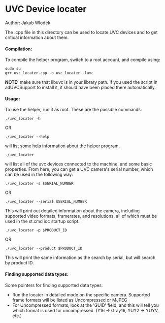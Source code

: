 # UVC Device locater

Author: Jakub Wlodek

The .cpp file in this directory can be used to locate UVC devices and to get
critical information about them.

#### Compilation:

To compile the helper program, switch to a root account, and compile using:

```
sudo su
g++ uvc_locater.cpp -o uvc_locater -luvc
```

**NOTE:** make sure that libuvc is in your library path. if you used the script in
adUVCSupport to install it, it should have been placed there automatically.


#### Usage:

To use the helper, run it as root. These are the possible commands:

```
./uvc_locater -h 
```
OR
```
./uvc_locater --help
```
will list some help information about the helper program.

```
./uvc_locater
```

will list all of the uvc devices connected to the machine, and some basic properties.
From here, you can get a UVC camera's serial number, which can be used in the following way:
```
./uvc_locater -s $SERIAL_NUMBER
```
OR
```
./uvc_locater --serial $SERIAL_NUMBER
```
This will print out detailed information about the camera, including supported video
formats, framerates, and resolutions, all of which must be used in the st.cmd ioc
startup script.

```
./uvc_locater -p $PRODUCT_ID
```
OR
```
./uvc_locater --product $PRODUCT_ID
```
This will print the same information as the search by serial, but will search by product ID.

#### Finding supported data types:

Some pointers for finding supported data types:

* Run the locater in detailed mode on the specific camera. Supported frame formats will be listed as Uncompressed or MJPEG
* For Uncompressed formats, look at the 'GUID' field, and this will tell you which format is used for uncompressed. (Y16 -> Gray16, YUY2 -> YUYV, etc.)
